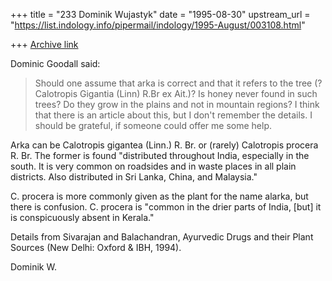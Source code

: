 +++
title = "233 Dominik Wujastyk"
date = "1995-08-30"
upstream_url = "https://list.indology.info/pipermail/indology/1995-August/003108.html"

+++
[Archive link](https://list.indology.info/pipermail/indology/1995-August/003108.html)

Dominic Goodall said:
> Should one assume that arka is correct and that it refers to the tree 
> (?Calotropis Gigantia (Linn) R.Br ex Ait.)?  Is honey never found in 
> such trees?  Do they grow in the plains and not in mountain regions?
> I think that there is an article about this, but I don't remember 
> the details. I should be grateful, if someone could offer 
> me some help. 

Arka can be Calotropis gigantea (Linn.) R. Br. or (rarely) Calotropis
procera R. Br.  The former is found "distributed throughout India,
especially in the south.  It is very common on roadsides and in waste
places in all plain districts.  Also distributed in Sri Lanka, China,
and Malaysia."

C. procera is more commonly given as the plant for the name alarka, but
there is confusion.  C. procera is "common in the drier parts of India,
[but] it is conspicuously absent in Kerala."

Details from Sivarajan and Balachandran, Ayurvedic Drugs and their Plant
Sources (New Delhi: Oxford & IBH, 1994).

Dominik W.






